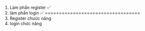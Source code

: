 1. Làm phần register ✅
2. làm phần login ✅
==================================
3. Register chưức năng
4. login chức năng
